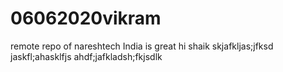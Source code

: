 # 06062020vikram
remote repo of nareshtech
India is great
hi shaik
skjafkljas;jfksd
jaskfl;ahasklfjs
ahdf;jafkladsh;fkjsdlk
